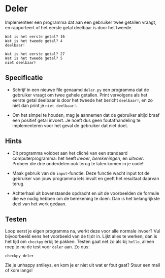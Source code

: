 # Deler

Implementeer een programma dat aan een gebruiker twee getallen vraagt, en rapporteert of het eerste getal deelbaar is door het tweede.

	Wat is het eerste getal? 16
	Wat is het tweede getal? 4
	deelbaar!

	Wat is het eerste getal? 27
	Wat is het tweede getal? 5
	niet deelbaar!

## Specificatie

* Schrijf in een nieuwe file genaamd `deler.py` een programma dat de gebruiker vraagt om twee gehele getallen. Print vervolgens als het eerste getal deelbaar is door het tweede het bericht `deelbaar!`, en zo niet dan print je `niet deelbaar!`. 

* Om het simpel te houden, mag je aannemen dat de gebruiker altijd braaf een positief getal invoert. Je hoeft dus geen foutafhandeling te implementeren voor het geval de gebruiker dat niet doet.

## Hints

* Dit programma voldoet aan het cliché van een standaard computerprogramma: het heeft *invoer*, *berekeningen*, en *uitvoer*. Probeer die drie onderdelen ook terug te laten komen in je code!

* Maak gebruik van de `input`-functie. Deze functie wacht input tot de gebruiker van jouw programma iets invult en geeft het resultaat daarvan terug.

* Achterhaal uit bovenstaande opdracht en uit de voorbeelden de formule die we nodig hebben om de berekening te doen. Dan is het belangrijkste deel van het werk gedaan.

## Testen

Loop eerst je eigen programma na, werkt deze voor alle normale invoer? Vul bijvoorbeeld eens het voorbeeld van de tl;dr in. Lijkt alles te werken, dan is het tijd om `checkpy` erbij te pakken. Testen gaat net zo als bij `hello`, alleen roep je nu de test voor `deler` aan. Zo dus:

	checkpy deler

Zie je unhappy smileys, en kom je er niet uit wat er fout gaat? Stuur een mail of kom langs!
